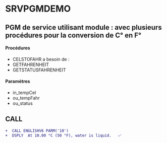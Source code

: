 # SRVPGMDEMO

## PGM de service utilisant module : avec plusieurs procédures pour la conversion de C° en F°

#### Procédures
- CELSTOFAHR a besoin de :
- GETFAHRENHEIT
- GETSTATUSFAHRENHEIT

#### Paramètres
- in_tempCel
- ou_tempFahr
- ou_status

## CALL 

```diff
+  CALL ENGLISHV6 PARM('10') 
+  DSPLY  At 10.00 °C (50 °F), water is liquid.   ✅  
```
